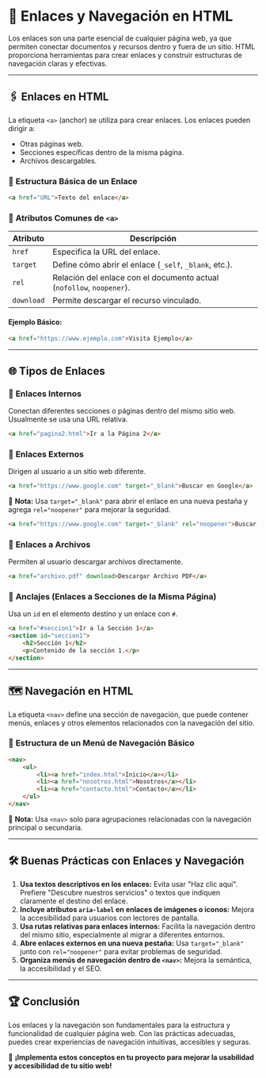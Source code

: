 # 📌 Enlaces y Navegación en HTML

Los enlaces son una parte esencial de cualquier página web, ya que permiten conectar documentos y recursos dentro y fuera de un sitio. HTML proporciona herramientas para crear enlaces y construir estructuras de navegación claras y efectivas.

---

## 🖇️ **Enlaces en HTML**
La etiqueta `<a>` (anchor) se utiliza para crear enlaces. Los enlaces pueden dirigir a:
- Otras páginas web.
- Secciones específicas dentro de la misma página.
- Archivos descargables.

### 🔹 **Estructura Básica de un Enlace**
```html
<a href="URL">Texto del enlace</a>
```

### 🔹 **Atributos Comunes de `<a>`**
| Atributo | Descripción |
|----------|-------------|
| `href` | Especifica la URL del enlace. |
| `target` | Define cómo abrir el enlace (`_self`, `_blank`, etc.). |
| `rel` | Relación del enlace con el documento actual (`nofollow`, `noopener`). |
| `download` | Permite descargar el recurso vinculado. |

#### **Ejemplo Básico:**
```html
<a href="https://www.ejemplo.com">Visita Ejemplo</a>
```

---

## 🌐 **Tipos de Enlaces**

### 🔹 **Enlaces Internos**
Conectan diferentes secciones o páginas dentro del mismo sitio web. Usualmente se usa una URL relativa.
```html
<a href="pagina2.html">Ir a la Página 2</a>
```

### 🔹 **Enlaces Externos**
Dirigen al usuario a un sitio web diferente.
```html
<a href="https://www.google.com" target="_blank">Buscar en Google</a>
```
📌 **Nota:** Usa `target="_blank"` para abrir el enlace en una nueva pestaña y agrega `rel="noopener"` para mejorar la seguridad.

```html
<a href="https://www.google.com" target="_blank" rel="noopener">Buscar en Google</a>
```

### 🔹 **Enlaces a Archivos**
Permiten al usuario descargar archivos directamente.
```html
<a href="archivo.pdf" download>Descargar Archivo PDF</a>
```

### 🔹 **Anclajes (Enlaces a Secciones de la Misma Página)**
Usa un `id` en el elemento destino y un enlace con `#`.
```html
<a href="#seccion1">Ir a la Sección 1</a>
<section id="seccion1">
    <h2>Sección 1</h2>
    <p>Contenido de la sección 1.</p>
</section>
```

---

## 🗺️ **Navegación en HTML**
La etiqueta `<nav>` define una sección de navegación, que puede contener menús, enlaces y otros elementos relacionados con la navegación del sitio.

### 🔹 **Estructura de un Menú de Navegación Básico**
```html
<nav>
    <ul>
        <li><a href="index.html">Inicio</a></li>
        <li><a href="nosotros.html">Nosotros</a></li>
        <li><a href="contacto.html">Contacto</a></li>
    </ul>
</nav>
```

📌 **Nota:** Usa `<nav>` solo para agrupaciones relacionadas con la navegación principal o secundaria.

---

## 🛠️ **Buenas Prácticas con Enlaces y Navegación**
1. **Usa textos descriptivos en los enlaces:** Evita usar "Haz clic aquí". Prefiere "Descubre nuestros servicios" o textos que indiquen claramente el destino del enlace.
2. **Incluye atributos `aria-label` en enlaces de imágenes o íconos:** Mejora la accesibilidad para usuarios con lectores de pantalla.
3. **Usa rutas relativas para enlaces internos:** Facilita la navegación dentro del mismo sitio, especialmente al migrar a diferentes entornos.
4. **Abre enlaces externos en una nueva pestaña:** Usa `target="_blank"` junto con `rel="noopener"` para evitar problemas de seguridad.
5. **Organiza menús de navegación dentro de `<nav>`:** Mejora la semántica, la accesibilidad y el SEO.

---

## 🏆 **Conclusión**
Los enlaces y la navegación son fundamentales para la estructura y funcionalidad de cualquier página web. Con las prácticas adecuadas, puedes crear experiencias de navegación intuitivas, accesibles y seguras.

🚀 **¡Implementa estos conceptos en tu proyecto para mejorar la usabilidad y accesibilidad de tu sitio web!**